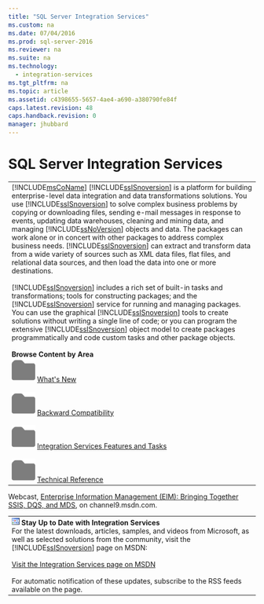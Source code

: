 ```yaml
---
title: "SQL Server Integration Services"
ms.custom: na
ms.date: 07/04/2016
ms.prod: sql-server-2016
ms.reviewer: na
ms.suite: na
ms.technology: 
  - integration-services
ms.tgt_pltfrm: na
ms.topic: article
ms.assetid: c4398655-5657-4ae4-a690-a380790fe84f
caps.latest.revision: 48
caps.handback.revision: 0
manager: jhubbard
---
```

# SQL Server Integration Services
||  
|-|  
|[!INCLUDE[msCoName](../../Topics/TopicNameContainA/tokens/msCoName_md.md)] [!INCLUDE[ssISnoversion](../../Topics/TopicNameContainA/tokens/ssISnoversion_md.md)] is a platform for building enterprise-level data integration and data transformations solutions. You use [!INCLUDE[ssISnoversion](../../Topics/TopicNameContainA/tokens/ssISnoversion_md.md)] to solve complex business problems by copying or downloading files, sending e-mail messages in response to events, updating data warehouses, cleaning and mining data, and managing [!INCLUDE[ssNoVersion](../../Topics/TopicNameContainA/tokens/ssNoVersion_md.md)] objects and data. The packages can work alone or in concert with other packages to address complex business needs. [!INCLUDE[ssISnoversion](../../Topics/TopicNameContainA/tokens/ssISnoversion_md.md)] can extract and transform data from a wide variety of sources such as XML data files, flat files, and relational data sources, and then load the data into one or more destinations.<br /><br /> [!INCLUDE[ssISnoversion](../../Topics/TopicNameContainA/tokens/ssISnoversion_md.md)] includes a rich set of built-in tasks and transformations; tools for constructing packages; and the [!INCLUDE[ssISnoversion](../../Topics/TopicNameContainA/tokens/ssISnoversion_md.md)] service for running and managing packages. You can use the graphical [!INCLUDE[ssISnoversion](../../Topics/TopicNameContainA/tokens/ssISnoversion_md.md)] tools to create solutions without writing a single line of code; or you can program the extensive [!INCLUDE[ssISnoversion](../../Topics/TopicNameContainA/tokens/ssISnoversion_md.md)] object model to create packages programmatically and code custom tasks and other package objects.<br /><br /> **Browse Content by Area**<br /> ![Small File Folder Icon](../../Topics/TopicNameNotContainA/images/filefolder_small.png "filefolder_small") [What's New](../../Topics/TopicNameNotContainA/What-s-New-in-Integration-Services.md)<br /><br /> ![Small File Folder Icon](../../Topics/TopicNameNotContainA/images/filefolder_small.png "filefolder_small") [Backward Compatibility](../../Topics/TopicNameNotContainA/Integration-Services-Backward-Compatibility.md)<br /><br /> ![Small File Folder Icon](../../Topics/TopicNameNotContainA/images/filefolder_small.png "filefolder_small") [Integration Services Features and Tasks](../../Topics/TopicNameNotContainA/Integration-Services-Features-and-Tasks.md)<br /><br /> ![Small File Folder Icon](../../Topics/TopicNameNotContainA/images/filefolder_small.png "filefolder_small") [Technical Reference](../../Topics/TopicNameNotContainA/Technical-Reference--Integration-Services-.md)|  
  
 Webcast, [Enterprise Information Management (EIM): Bringing Together SSIS, DQS, and MDS](http://go.microsoft.com/fwlink/?LinkId=258672), on channel9.msdn.com.  
  
||  
|-|  
|![Integration Services icon &#40;small&#41;](../../Topics/TopicNameNotContainA/images/DTS_16.gif "DTS_16")  **Stay Up to Date with Integration Services**<br /> For the latest downloads, articles, samples, and videos from Microsoft, as well as selected solutions from the community, visit the [!INCLUDE[ssISnoversion](../../Topics/TopicNameContainA/tokens/ssISnoversion_md.md)] page on MSDN:<br /><br /> [Visit the Integration Services page on MSDN](http://go.microsoft.com/fwlink/?LinkId=136655)<br /><br /> For automatic notification of these updates, subscribe to the RSS feeds available on the page.|
